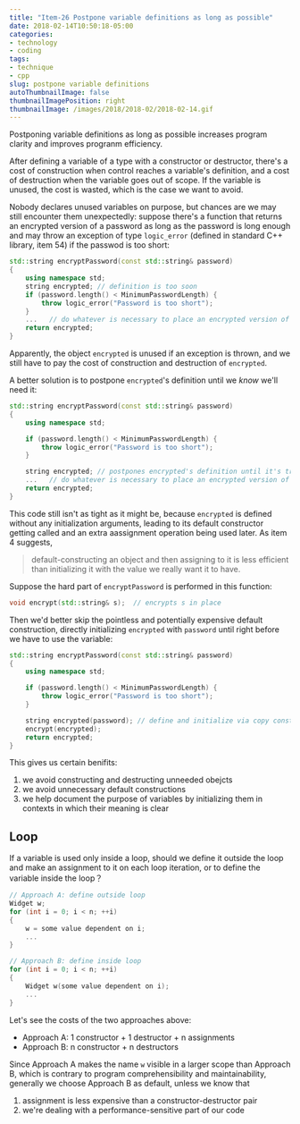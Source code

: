 ```yaml
---
title: "Item-26 Postpone variable definitions as long as possible"
date: 2018-02-14T10:50:18-05:00
categories:
- technology
- coding
tags:
- technique
- cpp
slug: postpone variable definitions
autoThumbnailImage: false
thumbnailImagePosition: right
thumbnailImage: /images/2018/2018-02/2018-02-14.gif
---
```


Postponing variable definitions as long as possible increases program clarity and improves progranm efficiency.
<!--more-->

After defining a variable of a type with a constructor or destructor, there's a cost of construction when control reaches a variable's definition, and a cost of destruction when the variable goes out of scope. If the variable is unused, the cost is wasted, which is the case we want to avoid.

Nobody declares unused variables on purpose, but chances are we may still encounter them unexpectedly: suppose there's a function that returns an encrypted version of a password as long as the password is long enough and may throw an exception of type `logic_error` (defined in standard C++ library, item 54) if the passwod is too short:

```cpp
std::string encryptPassword(const std::string& password)
{
    using namespace std;
    string encrypted; // definition is too soon
    if (password.length() < MinimumPasswordLength) {
        throw logic_error("Password is too short");
    }
    ...   // do whatever is necessary to place an encrypted version of password in encrypted
    return encrypted;
}
```

Apparently, the object `encrypted` is unused if an exception is thrown, and we still have to pay the cost of construction and destruction of `encrypted`.

A better solution is to postpone `encrypted`'s definition until we _know_ we'll need it:

```cpp
std::string encryptPassword(const std::string& password)
{
    using namespace std;

    if (password.length() < MinimumPasswordLength) {
        throw logic_error("Password is too short");
    }

    string encrypted; // postpones encrypted's definition until it's truly necessary
    ...   // do whatever is necessary to place an encrypted version of password in encrypted
    return encrypted;
}
```

This code still isn't as tight as it might be, because `encrypted` is defined without any initialization arguments, leading to its default constructor getting called and an extra aassignment operation being used later. As item 4 suggests,

> default-constructing an object and then assigning to it is less efficient than initializing it with the value we really want it to have.

Suppose the hard part of `encryptPassword` is performed in this function:

```cpp
void encrypt(std::string& s);  // encrypts s in place
```

Then we'd better skip the pointless and potentially expensive default construction, directly initializing `encrypted` with `password` until right before we have to use the variable:

```cpp
std::string encryptPassword(const std::string& password)
{
    using namespace std;

    if (password.length() < MinimumPasswordLength) {
        throw logic_error("Password is too short");
    }

    string encrypted(password); // define and initialize via copy constructor right before we have to use it
    encrypt(encrypted);
    return encrypted;
}
```

This gives us certain benifits:   
1. we avoid constructing and destructing unneeded obejcts  
2. we avoid unnecessary default constructions  
3. we help document the purpose of variables by initializing them in contexts in which their meaning is clear

## Loop

If a variable is used only inside a loop, should we define it outside the loop and make an assignment to it on each loop iteration, or to define the variable inside the loop？

```cpp
// Approach A: define outside loop
Widget w;
for (int i = 0; i < n; ++i)
{
    w = some value dependent on i;
    ...
}
```

```cpp
// Approach B: define inside loop
for (int i = 0; i < n; ++i) 
{
    Widget w(some value dependent on i);
    ...
}
```

Let's see the costs of the two approaches above:

* Approach A: 1 constructor + 1 destructor + n assignments
* Approach B: n constructor + n destructors

Since Approach A makes the name `w` visible in a larger scope than Approach B, which is contrary to program comprehensibility and maintainability, generally we choose Approach B as default, unless we know that

1. assignment is less expensive than a constructor-destructor pair
2. we're dealing with a performance-sensitive part of our code 
